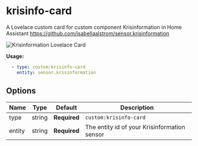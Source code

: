 # krisinfo-card
A Lovelace custom card for custom component Krisinformation in Home Assistant
https://github.com/isabellaalstrom/sensor.krisinformation

<img src="https://github.com/isabellaalstrom/krisinfo-card/blob/master/krisinfo.png" alt="Krisinformation Lovelace Card" />

**Usage:**
```yaml
  - type: custom:krisinfo-card
    entity: sensor.krisinformation
```

## Options

| Name | Type | Default | Description
| ---- | ---- | ------- | -----------
| type | string | **Required** | `custom:krisinfo-card`
| entity | string | **Required** | The entity id of your Krisinformation sensor
